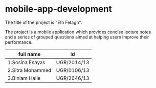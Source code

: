 # mobile-app-development
The title of the project is "Eth Fetagn".

The project is a mobile application which provides concise lecture notes and a series of grouped questions aimed at helping users improve their performance.


full name       | Id
--------------- |----------
1.Sosina Esayas | UGR/2014/13
2.Sitra Mohammed|UGR/0106/13
3.Biniam Haile  |UGR/2646/13 
